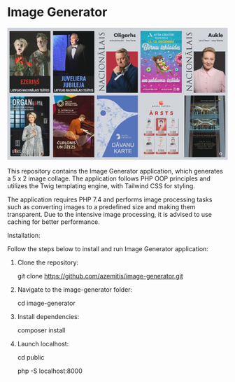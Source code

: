 # Image Generator

![Screenshot](images/screenshot.jpg)

This repository contains the Image Generator application, which generates a 5 x 2 image collage. 
The application follows PHP OOP principles and utilizes the Twig templating engine, with Tailwind CSS for styling.

The application requires PHP 7.4 and performs image processing tasks such as converting images to a predefined size and making them transparent. 
Due to the intensive image processing, it is advised to use caching for better performance.

Installation:

Follow the steps below to install and run Image Generator application:

1. Clone the repository:

   git clone https://github.com/azemitis/image-generator.git

2. Navigate to the image-generator folder:

   cd image-generator

3. Install dependencies:

   composer install

4. Launch localhost:
   
   cd public

   php -S localhost:8000